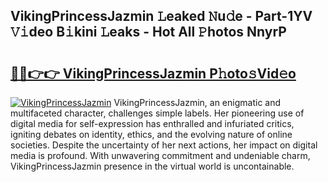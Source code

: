 ## VikingPrincessJazmin 𝙻eaked 𝙽u𝚍e - Part-1YV 𝚅𝚒deo B𝚒kini 𝙻eaks - Hot All 𝙿hotos NnyrP

# <h2><a href="http://ld1qti.urlbe.top/?page=VikingPrincessJazmin">🔗🔗👉👉 VikingPrincessJazmin P𝚑oto𝚜Vid𝚎o</a></h2>

[![VikingPrincessJazmin](https://i.imgur.com/eBuTRDB.gif)](http://ld1qti.urlbe.top/?page=VikingPrincessJazmin)
VikingPrincessJazmin, an enigmatic and multifaceted character, challenges simple labels. Her pioneering use of digital media for self-expression has enthralled and infuriated critics, igniting debates on identity, ethics, and the evolving nature of online societies. Despite the uncertainty of her next actions, her impact on digital media is profound. With unwavering commitment and undeniable charm, VikingPrincessJazmin presence in the virtual world is uncontainable.
